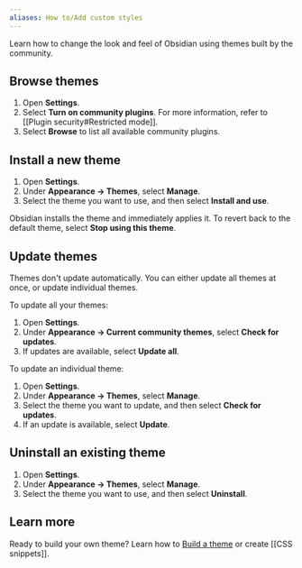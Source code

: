 ```yaml
---
aliases: How to/Add custom styles
---
```


Learn how to change the look and feel of Obsidian using themes built by the community.

## Browse themes

1. Open **Settings**.
2. Select **Turn on community plugins**. For more information, refer to [[Plugin security#Restricted mode]].
3. Select **Browse** to list all available community plugins.

## Install a new theme

1. Open **Settings**.
2. Under **Appearance → Themes**, select **Manage**.
3. Select the theme you want to use, and then select **Install and use**.

Obsidian installs the theme and immediately applies it. To revert back to the default theme, select **Stop using this theme**.

## Update themes

Themes don't update automatically. You can either update all themes at once, or update individual themes.

To update all your themes:

1. Open **Settings**.
2. Under **Appearance → Current community themes**, select **Check for updates**.
3. If updates are available, select **Update all**.

To update an individual theme:

1. Open **Settings**.
2. Under **Appearance → Themes**, select **Manage**.
3. Select the theme you want to update, and then select **Check for updates**.
4. If an update is available, select **Update**.

## Uninstall an existing theme

1. Open **Settings**.
2. Under **Appearance → Themes**, select **Manage**.
3. Select the theme you want to use, and then select **Uninstall**.

## Learn more

Ready to build your own theme? Learn how to [Build a theme](https://docs.obsidian.md/Themes/App+themes/Build+a+theme) or create [[CSS snippets]].
